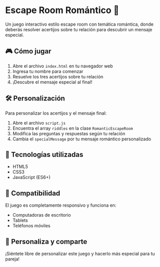 # Escape Room Romántico 💝

Un juego interactivo estilo escape room con temática romántica, donde deberás resolver acertijos sobre tu relación para descubrir un mensaje especial.

## 🎮 Cómo jugar

1. Abre el archivo `index.html` en tu navegador web
2. Ingresa tu nombre para comenzar
3. Resuelve los tres acertijos sobre tu relación
4. ¡Descubre el mensaje especial al final!

## 🛠️ Personalización

Para personalizar los acertijos y el mensaje final:

1. Abre el archivo `script.js`
2. Encuentra el array `riddles` en la clase `RomanticEscapeRoom`
3. Modifica las preguntas y respuestas según tu relación
4. Cambia el `specialMessage` por tu mensaje romántico personalizado

## 🚀 Tecnologías utilizadas

- HTML5
- CSS3
- JavaScript (ES6+)

## 📱 Compatibilidad

El juego es completamente responsivo y funciona en:
- Computadoras de escritorio
- Tablets
- Teléfonos móviles

## 💖 Personaliza y comparte

¡Siéntete libre de personalizar este juego y hacerlo más especial para tu pareja!